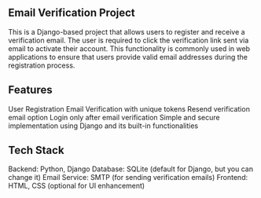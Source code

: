 ## Email Verification Project
This is a Django-based project that allows users to register and receive a verification email. The user is required to click the verification link sent via email to activate their account. This functionality is commonly used in web applications to ensure that users provide valid email addresses during the registration process.

## Features
User Registration
Email Verification with unique tokens
Resend verification email option
Login only after email verification
Simple and secure implementation using Django and its built-in functionalities

## Tech Stack
Backend: Python, Django
Database: SQLite (default for Django, but you can change it)
Email Service: SMTP (for sending verification emails)
Frontend: HTML, CSS (optional for UI enhancement)
